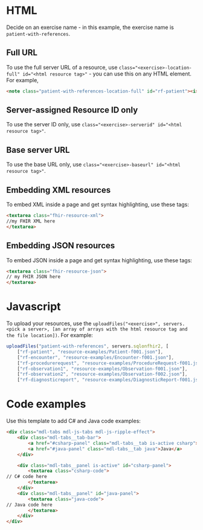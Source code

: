 # HTML
 
Decide on an exercise name - in this example, the exercise name is ``patient-with-references``.

## Full URL
To use the full server URL of a resource, use ``class="<exercise>-location-full" id="<html resource tag>"`` - you can use this on any HTML element. For example,

```html
<note class="patient-with-references-location-full" id="rf-patient"><i>press Upload to get a Patient</i></note>
```

## Server-assigned Resource ID only
To use the server ID only, use ``class="<exercise>-serverid" id="<html resource tag>"``.

## Base server URL
To use the base URL only, use ``class="<exercise>-baseurl" id="<html resource tag>"``.

## Embedding XML resources
To embed XML inside a page and get syntax highlighting, use these tags:

```html
<textarea class="fhir-resource-xml">
//my FHIR XML here
</textarea> 
```

## Embedding JSON resources
To embed JSON inside a page and get syntax highlighting, use these tags:

```html
<textarea class="fhir-resource-json">
// my FHIR JSON here
</textarea> 
```

# Javascript

To upload your resources, use the ``uploadFiles("<exercise>", servers.<pick a server>, [an array of arrays with the html resource tag and the file location])``. For example:

```javascript
uploadFiles("patient-with-references", servers.sqlonfhir2, [
    ["rf-patient", "resource-examples/Patient-f001.json"],
    ["rf-encounter", "resource-examples/Encounter-f001.json"],
    ["rf-procedurerequest", "resource-examples/ProcedureRequest-f001.json"],
    ["rf-observation1", "resource-examples/Observation-f001.json"],
    ["rf-observation2", "resource-examples/Observation-f002.json"],
    ["rf-diagnosticreport", "resource-examples/DiagnosticReport-f001.json"]]);
```

# Code examples

Use this template to add C# and Java code examples:

```html
<div class="mdl-tabs mdl-js-tabs mdl-js-ripple-effect">
	<div class="mdl-tabs__tab-bar">
		<a href="#csharp-panel" class="mdl-tabs__tab is-active csharp">C#</a>
		<a href="#java-panel" class="mdl-tabs__tab java">Java</a>
	</div>

	<div class="mdl-tabs__panel is-active" id="csharp-panel">
		<textarea class="csharp-code">
// C# code here
		</textarea>
	</div>
	<div class="mdl-tabs__panel" id="java-panel">
		<textarea class="java-code">
// Java code here
		</textarea>
	</div>
</div>
```							